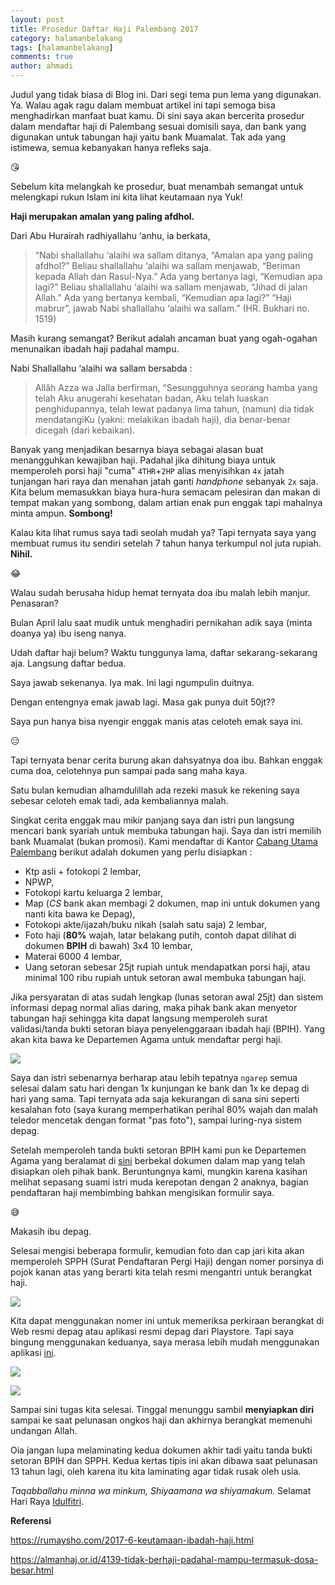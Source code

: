 ```yaml
---
layout: post
title: Prosedur Daftar Haji Palembang 2017
category: halamanbelakang
tags: [halamanbelakang]
comments: true
author: ahmadi
---
```


Judul yang tidak biasa di Blog ini. Dari segi tema pun lema yang digunakan. Ya. Walau agak ragu dalam membuat artikel ini tapi semoga bisa menghadirkan manfaat buat kamu. Di sini saya akan bercerita prosedur dalam mendaftar haji di Palembang sesuai domisili saya, dan bank yang digunakan untuk tabungan haji yaitu bank Muamalat. Tak ada yang istimewa, semua kebanyakan hanya refleks saja.

😘

Sebelum kita melangkah ke prosedur, buat menambah semangat untuk melengkapi rukun Islam ini kita lihat keutamaan nya Yuk!

**Haji merupakan amalan yang paling afdhol.**

Dari Abu Hurairah radhiyallahu ‘anhu, ia berkata,

> “Nabi shallallahu ‘alaihi wa sallam ditanya, “Amalan apa yang paling afdhol?” Beliau shallallahu ‘alaihi wa sallam menjawab, “Beriman kepada Allah dan Rasul-Nya.” Ada yang bertanya lagi, “Kemudian apa lagi?” Beliau shallallahu ‘alaihi wa sallam menjawab, “Jihad di jalan Allah.” Ada yang bertanya kembali, “Kemudian apa lagi?” “Haji mabrur”, jawab Nabi shallallahu ‘alaihi wa sallam.” (HR. Bukhari no. 1519)

Masih kurang semangat? Berikut adalah ancaman buat yang ogah-ogahan menunaikan ibadah haji padahal mampu.

Nabi Shallallahu ‘alaihi wa sallam bersabda :

> Allâh Azza wa Jalla berfirman, “Sesungguhnya seorang hamba yang telah Aku anugerahi kesehatan badan, Aku telah luaskan penghidupannya, telah lewat padanya lima tahun, (namun) dia tidak mendatangiKu (yakni: melakikan ibadah haji), dia benar-benar dicegah (dari kebaikan).

Banyak yang menjadikan besarnya biaya sebagai alasan buat menangguhkan kewajiban haji. Padahal jika dihitung biaya untuk memperoleh porsi haji "cuma" `4THR`+`2HP` alias menyisihkan `4x` jatah tunjangan hari raya dan menahan jatah ganti *handphone* sebanyak `2x` saja. Kita belum memasukkan biaya hura-hura semacam pelesiran dan makan di tempat makan yang sombong, dalam artian enak pun enggak tapi mahalnya minta ampun. **Sombong!**

Kalau kita lihat rumus saya tadi seolah mudah ya? Tapi ternyata saya yang membuat rumus itu sendiri setelah 7 tahun hanya terkumpul nol juta rupiah. **Nihil.**

😂

Walau sudah berusaha hidup hemat ternyata doa ibu malah lebih manjur. Penasaran? 

Bulan April lalu saat mudik untuk menghadiri pernikahan adik saya (minta doanya ya) ibu iseng nanya. 

Udah daftar haji belum? Waktu tunggunya lama, daftar sekarang-sekarang aja. Langsung daftar bedua. 

Saya jawab sekenanya.
Iya mak. Ini lagi ngumpulin duitnya. 

Dengan entengnya emak jawab lagi. 
Masa gak punya duit 50jt??

Saya pun hanya bisa nyengir enggak manis atas celoteh emak saya ini.
 
😑

Tapi ternyata benar cerita burung akan dahsyatnya doa ibu. Bahkan enggak cuma doa, celotehnya pun sampai pada sang maha kaya.

Satu bulan kemudian alhamdulillah ada rezeki masuk ke rekening saya sebesar celoteh emak tadi, ada kembaliannya malah.

Singkat cerita enggak mau mikir panjang saya dan istri pun langsung mencari bank syariah untuk membuka tabungan haji. Saya dan istri memilih bank Muamalat (bukan promosi). Kami mendaftar di Kantor [Cabang Utama Palembang](https://goo.gl/maps/zrrfdbEogqq) berikut adalah dokumen yang perlu disiapkan :

- Ktp asli + fotokopi 2 lembar,
- NPWP,
- Fotokopi kartu keluarga 2 lembar,
- Map (*CS* bank akan membagi 2 dokumen, map ini untuk dokumen yang nanti kita bawa ke Depag),
- Fotokopi akte/ijazah/buku nikah (salah satu saja) 2 lembar,
- Foto haji (**80%** wajah, latar belakang putih, contoh dapat dilihat di dokumen **BPIH** di bawah) 3x4 10 lembar,
- Materai 6000 4 lembar,
- Uang setoran sebesar 25jt rupiah untuk mendapatkan porsi haji, atau minimal 100 ribu rupiah untuk setoran awal membuka tabungan haji.

Jika persyaratan di atas sudah lengkap (lunas setoran awal 25jt) dan sistem informasi depag normal alias daring, maka pihak bank akan menyetor tabungan haji sehingga kita dapat langsung memperoleh surat validasi/tanda bukti setoran biaya penyelenggaraan ibadah haji (BPIH). Yang akan kita bawa ke Departemen Agama untuk mendaftar pergi haji.

![](/img/hajj-bpih.jpg) 

Saya dan istri sebenarnya berharap atau lebih tepatnya `ngarep` semua selesai dalam satu hari dengan 1x kunjungan ke bank dan 1x ke depag di hari yang sama. Tapi ternyata ada saja kekurangan di sana sini seperti kesalahan foto (saya kurang memperhatikan perihal 80% wajah dan malah teledor mencetak dengan format "pas foto"), sampai luring-nya sistem depag.

Setelah memperoleh tanda bukti setoran BPIH kami pun ke Departemen Agama yang beralamat di [sini](https://goo.gl/maps/4EQhppZmASM2) berbekal dokumen dalam map yang telah disiapkan oleh pihak bank. Beruntungnya kami, mungkin karena kasihan melihat sepasang suami istri muda kerepotan dengan 2 anaknya, bagian pendaftaran haji membimbing bahkan mengisikan formulir saya. 

😅

Makasih ibu depag.

Selesai mengisi beberapa formulir, kemudian foto dan cap jari kita akan memperoleh SPPH (Surat Pendaftaran Pergi Haji) dengan nomer porsinya di pojok kanan atas yang berarti kita telah resmi mengantri untuk berangkat haji.

![](/img/hajj.spph.jpg) 

Kita dapat menggunakan nomer ini untuk memeriksa perkiraan berangkat di Web resmi depag atau aplikasi resmi depag dari Playstore. Tapi saya bingung menggunakan keduanya, saya merasa lebih mudah menggunakan aplikasi [ini](https://play.google.com/store/apps/details?id=com.toyo.porsi). 

![](/img/hajj-cek1.jpg) 

![](/img/hajj-cek2.jpg)

Sampai sini tugas kita selesai. Tinggal menunggu sambil **menyiapkan diri** sampai ke saat pelunasan ongkos haji dan akhirnya berangkat memenuhi undangan Allah.

Oia jangan lupa melaminating kedua dokumen akhir tadi yaitu tanda bukti setoran BPIH dan SPPH. Kedua kertas tipis ini akan dibawa saat pelunasan 13 tahun lagi, oleh karena itu kita laminating agar tidak rusak oleh usia.

*Taqabballahu minna wa minkum, Shiyaamana wa shiyamakum.*
Selamat Hari Raya [Idulfitri](https://www.rizaumami.com/2017/06/selamat-hari-raya-idulfitri-1438-h.html).

**Referensi**

<https://rumaysho.com/2017-6-keutamaan-ibadah-haji.html>

<https://almanhaj.or.id/4139-tidak-berhaji-padahal-mampu-termasuk-dosa-besar.html>
